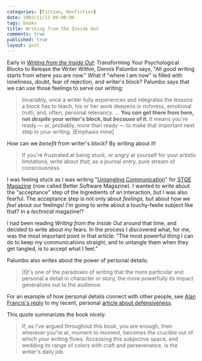 ```yaml
--- 
categories: [Fiction, Nonfiction]
date: 2003/11/11 06:00:00
tags: books
title: Writing from the Inside Out
comments: true
published: true
layout: post
---
```


Early in  <em><a href="http://www.amazon.com/exec/obidos/ASIN/0471382663/dalehemer-20">Writing from the Inside Out</a></em>: Transforming Your Psychological Blocks to Release the Writer Within,  Dennis Palumbo says, "All good writing starts from where you are now." What if "where I am now" is filled with loneliness, doubt, fear of rejection, and writer's block? Palumbo says that we can <em>use</em> those feelings to serve our writing:
<blockquote> Invariably, once a writer fully experiences and integrates the lessons a block has to teach, his or her work deepens in richness, emotional truth, and, often, personal relevancy. ... <strong> You <em>can</em> get there from here, not <em>despite</em> your writer's block, but <em>because</em> of it. </strong> It means you're ready — or, probably, more than ready — to make that important next step in your writing. [Emphasis mine]</blockquote>
How can we <em>benefit</em> from writer's block? By writing about it!
<blockquote> If you're frustrated at being stuck, or angry at yourself for your artistic limitations, write about <em>that,</em> as a journal entry, pure stream of consciousness.</blockquote>
I was feeling stuck as I was writing "<a href="http://www.dhemery.com/articles/untangling_communication.html">Untangling Communication</a>" for <a href="http://www.bettersoftware.com">STQE Magazine</a> (now called Better Software Magazine). I wanted to write about the "acceptance" step of the Ingredients of an Interaction, but I was also fearful. The acceptance step is not only about <em>feelings,</em> but about how we <em>feel</em> about our feelings! I'm going to write about a touchy-feelie subject like that? In a <em>technical</em> magazine!?

I had been reading <em>Writing from the Inside Out</em> around that time, and decided to write about my fears. In the process I discovered what, for me, was the most important point in that article: "The most powerful thing I can do to keep my communications straight, and to untangle them when they get tangled, is to accept what I feel."

Palumbo also writes about the power of personal details:
<blockquote> [I]t's one of the paradoxes of writing that the more particular and personal a detail in character or story, the more powerfully its impact generalizes out to the audience.</blockquote>
For an example of how personal details connect with other people, see <a href="http://www.twelve71.com/archives/000254.html">Alan Francis's reply</a> to my recent, personal <a href="http://www.dhemery.com/cwd/2003/10/defensiveness.html">article about defensiveness</a>.

This quote summarizes the book nicely:
<blockquote> If, as I've argued throughout this book, you are enough, then wherever you're at, moment to moment, becomes the crucible out of which your writing flows. Accessing this subjective space, and wedding its range of colors with craft and perseverance, is the writer's daily job.</blockquote>
